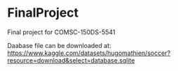 # FinalProject
Final project for COMSC-150DS-5541

Daabase file can be downloaded at:
 https://www.kaggle.com/datasets/hugomathien/soccer?resource=download&select=database.sqlite
